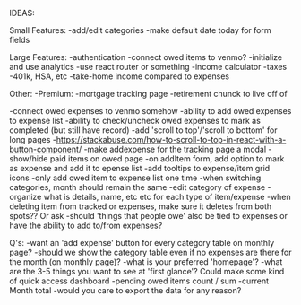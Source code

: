 IDEAS:

Small Features:
-add/edit categories
-make default date today for form fields

Large Features:
-authentication
-connect owed items to venmo?
-initialize and use analytics
-use react router or something
-income calculator
  -taxes
  -401k, HSA, etc
  -take-home income compared to expenses

Other:
-Premium: 
  -mortgage tracking page
  -retirement chunck to live off of


-connect owed expenses to venmo somehow
-ability to add owed expenses to expense list
-ability to check/uncheck owed expenses to mark as completed (but still have record)
-add 'scroll to top'/'scroll to bottom' for long pages
  -https://stackabuse.com/how-to-scroll-to-top-in-react-with-a-button-component/
-make addexpense for the tracking page a modal
-show/hide paid items on owed page
-on addItem form, add option to mark as expense and add it to epense list
-add tooltips to expense/item grid icons
-only add owed item to expense list one time
-when switching categories, month should remain the same
-edit category of expense
-organize what is details, name, etc etc for each type of item/expense
-when deleting item from tracked or expenses, make sure it deletes from both spots?? Or ask
-should 'things that people owe' also be tied to expenses or have the ability to add to/from expenses?



Q's:
-want an 'add expense' button for every category table on monthly page?
-should we show the category table even if no expenses are there for the month (on monthly page)?
-what is your preferred 'homepage'?
-what are the 3-5 things you want to see at 'first glance'? Could make some kind of quick access dashboard
  -pending owed items count / sum
  -current Month total
-would you care to export the data for any reason?